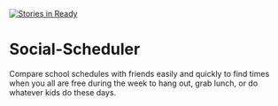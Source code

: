 [![Stories in Ready](https://badge.waffle.io/Return0Software/Social-Scheduler.png?label=ready&title=Ready)](https://waffle.io/Return0Software/Social-Scheduler)
# Social-Scheduler
Compare school schedules with friends easily and quickly to find times when you all are free during the week to hang out, grab lunch, or do whatever kids do these days.
